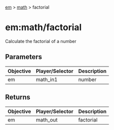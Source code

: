 [em](../../em.md) > [math](../math.md) > factorial

# em:math/factorial

Calculate the factorial of a number

## Parameters

| Objective | Player/Selector | Description |
| --------- | --------------- | ----------- |
| em        | math_in1        | number      |

## Returns

| Objective | Player/Selector | Description |
| --------- | --------------- | ----------- |
| em        | math_out        | factorial   |
